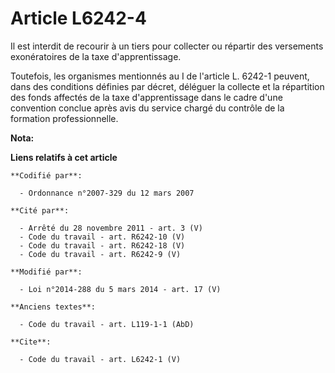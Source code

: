 # Article L6242-4

Il est interdit de recourir à un tiers pour collecter ou répartir des versements exonératoires de la taxe d'apprentissage. 

Toutefois, les organismes mentionnés au I de l'article L. 6242-1 peuvent, dans des conditions définies par décret, déléguer
la collecte et la répartition des fonds affectés de la taxe d'apprentissage dans le cadre d'une convention conclue après avis
du service chargé du contrôle de la formation professionnelle.

**Nota:**



**Liens relatifs à cet article**

	**Codifié par**:

	  - Ordonnance n°2007-329 du 12 mars 2007

	**Cité par**:

	  - Arrêté du 28 novembre 2011 - art. 3 (V)
	  - Code du travail - art. R6242-10 (V)
	  - Code du travail - art. R6242-18 (V)
	  - Code du travail - art. R6242-9 (V)

	**Modifié par**:

	  - Loi n°2014-288 du 5 mars 2014 - art. 17 (V)

	**Anciens textes**:

	  - Code du travail - art. L119-1-1 (AbD)

	**Cite**:

	  - Code du travail - art. L6242-1 (V)
